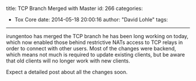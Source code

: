 title: TCP Branch Merged with Master
id: 266
categories:
  - Tox Core
date: 2014-05-18 20:00:16
author: "David Lohle"
tags:
---

irungentoo has merged the TCP branch he has been long working on today, which now enabled those behind restrictive NATs access to TCP relays in order to connect with other users. Most of the changes were backend, which means not much is required to update existing clients, but be aware that old clients will no longer work with new clients.

Expect a detailed post about all the changes soon.